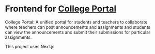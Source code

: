 # Frontend for [College Portal](https://college-portal.swaraj.live)

College Portal:
A unified portal for students and teachers to collaborate where teachers can post announcements and assignments and students can view the announcements and submit their submissions for particular assignments.

This project uses Next.js
